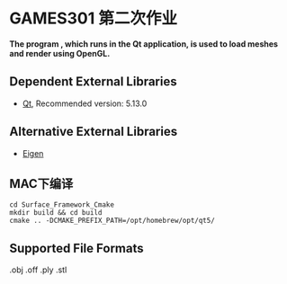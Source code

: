 # GAMES301 第二次作业

**The program , which runs in the Qt application, is used to load meshes and render using OpenGL.**


## Dependent External Libraries
* [Qt](https://www.qt.io/), Recommended version: 5.13.0
## Alternative External Libraries
* [Eigen](http://eigen.tuxfamily.org/)

## MAC下编译


```
cd Surface_Framework_Cmake
mkdir build && cd build
cmake .. -DCMAKE_PREFIX_PATH=/opt/homebrew/opt/qt5/
```

## Supported File Formats

.obj .off .ply .stl
